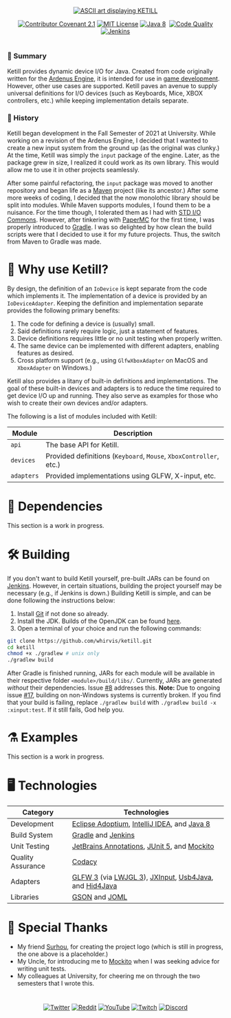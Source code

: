 <p align="center">
  <a href="#void"><img src="https://user-images.githubusercontent.com/5157755/153051741-39f3846f-f7cc-4be4-ad0e-09fbf6fb8488.png" alt="ASCII art displaying KETILL"></a>
</p>

<p align="center">
  <a href="CODE_OF_CONDUCT.md"><img src="https://img.shields.io/badge/Contributor%20Covenant-2.1-4baaaa.svg" alt="Contributor Covenant 2.1"></a>
  <a href="LICENSE"><img src="https://img.shields.io/github/license/whirvis/ketill" alt="MIT License"></a>
  <a href="https://www.oracle.com/java/technologies/java8.html"><img src="https://img.shields.io/badge/version-8-orange?style=flat&logo=java" alt="Java 8"></a>
  <a href="#void"><img src="https://img.shields.io/github/repo-size/whirvis/ketill" alt=""></a>
  <a href="https://www.codacy.com/gh/Whirvis/ketill/dashboard?utm_source=github.com&amp;utm_medium=referral&amp;utm_content=whirvis/ketill&amp;utm_campaign=Badge_Grade"><img src="https://app.codacy.com/project/badge/Grade/2be5a01acd504e9d8b5067ccfe4c79c4" alt="Code Quality"></a>
  <a href="http://jenkins.ketill.io:8080/job/ketill/"><img src="http://jenkins.ketill.io:8080/buildStatus/icon?job=ketill" alt="Jenkins"></a>
</p>

#

### 🔖 Summary

Ketill provides dynamic device I/O for Java. Created from code originally written for the [Ardenus Engine](https://github.com/whirvis/ardenus-engine),
it is intended for use in [game development](https://youtu.be/zCmMuOXr-Nk). However, other use cases are supported. Ketill paves an avenue to
supply universal definitions for I/O devices (such as Keyboards, Mice, XBOX controllers, etc.) while keeping implementation details separate.

### 📓 History

Ketill began development in the Fall Semester of 2021 at University. While working on a revision of the Ardenus Engine, I decided that I wanted to
create a new input system from the ground up (as the original was clunky.) At the time, Ketill was simply the `input` package of the engine. Later,
as the package grew in size, I realized it could work as its own library. This would allow me to use it in other projects seamlessly.

After some painful refactoring, the `input` package was moved to another repository and began life as a [Maven](https://maven.apache.org/) project
(like its ancestor.) After some more weeks of coding, I decided that the now monolothic library should be split into modules. While Maven supports
modules, I found them to be a nuisance. For the time though, I tolerated them as I had with [STD I/O Commons](https://github.com/whirvis/stdio-commons).
However, after tinkering with [PaperMC](https://papermc.io/) for the first time, I was properly introduced to [Gradle](https://gradle.org/). I was
so delighted by how clean the build scripts were that I decided to use it for my future projects. Thus, the switch from Maven to Gradle was made.

# 👾 Why use Ketill?
By design, the definition of an `IoDevice` is kept separate from the code which implements it. The implementation of a device is provided by an
`IoDeviceAdapter`. Keeping the definition and implementation separate provides the following primary benefits:

  1. The code for defining a device is (usually) small.
  2. Said definitions rarely require logic, just a statement of features.
  3. Device definitions requires little or no unit testing when properly written.
  4. The same device can be implemented with different adapters, enabling features as desired.
  5. Cross platform support (e.g., using `GlfwXboxAdapter` on MacOS and `XboxAdapter` on Windows.)

Ketill also provides a litany of built-in definitions and implementations. The goal of these built-in devices and adapters is to reduce the time
required to get device I/O up and running. They also serve as examples for those who wish to create their own devices and/or adapters.

The following is a list of modules included with Ketill:

| Module     | Description                                                        |
|------------|--------------------------------------------------------------------|
| `api`      | The base API for Ketill.                                           |
| `devices`  | Provided definitions (`Keyboard`, `Mouse`, `XboxController`, etc.) |
| `adapters` | Provided implementations using GLFW, X-input, etc.                 |

# 🔗 Dependencies

This section is a work in progress.

# 🛠️ Building

If you don't want to build Ketill yourself, pre-built JARs can be found on [Jenkins](https://jenkins.ketill.io:8080). However, in certain
situations, building the project yourself may be necessary (e.g., if Jenkins is down.) Building Ketill is simple, and can be done following
the instructions below:

  1. Install [Git](https://git-scm.com/) if not done so already.
  2. Install the JDK. Builds of the OpenJDK can be found [here](https://adoptium.net/).
  4. Open a terminal of your choice and run the following commands:

```bash
git clone https://github.com/whirvis/ketill.git
cd ketill
chmod +x ./gradlew # unix only
./gradlew build
```

After Gradle is finished running, JARs for each module will be available in their respective folder `<module>/build/libs/`. Currently, JARs
are generated *without* their dependencies. Issue [#8](https://github.com/whirvis/ketill/issues/8) addresses this. **Note:** Due to ongoing
issue [#17](https://github.com/whirvis/ketill/issues/22), building on non-Windows systems is currently broken. If you find that your build
is failing, replace `./gradlew build` with `./gradlew build -x :xinput:test`. If it still fails, God help you.

# ⚗️ Examples

This section is a work in progress.

# 🖥️ Technologies

| Category          | Technologies                                                                                                                                                                                                                               |
| ----------------- | ------------------------------------------------------------------------------------------------------------------------------------------------------------------------------------------------------------------------------------------ |
| Development       | [Eclipse Adoptium](https://adoptium.net/), [IntelliJ IDEA](https://www.jetbrains.com/idea/), and [Java 8](https://www.oracle.com/java/technologies/java8.html)                                                                             |
| Build System      | [Gradle](https://gradle.org/) and [Jenkins](https://www.jenkins.io/)                                                                                                                                                                       |
| Unit Testing      | [JetBrains Annotations](https://github.com/JetBrains/java-annotations), [JUnit 5](https://junit.org/junit5/), and [Mockito](https://site.mockito.org/)                                                                                     |
| Quality Assurance | [Codacy](https://www.codacy.com/)                                                                                                                                                                                                          |
| Adapters          | [GLFW 3](https://www.glfw.org/) (via [LWJGL 3](https://www.lwjgl.org/)), [JXInput](https://github.com/StrikerX3/JXInput), [Usb4Java](http://usb4java.org/quickstart/javax-usb.html), and [Hid4Java](https://github.com/gary-rowe/hid4java) |
| Libraries         | [GSON](https://github.com/google/gson) and [JOML](https://joml-ci.github.io/JOML/)                                                                                                                                                         |

# 💎 Special Thanks

- My friend [Surhou](https://t.co/gt2mqvXKaA), for creating the project logo (which is still in progress, the one above is a placeholder.)
- My Uncle, for introducing me to [Mockito](https://site.mockito.org/) when I was seeking advice for writing unit tests.
- My colleagues at University, for cheering me on through the two semesters that I wrote this.

# 

<p align="center">
  <a href="https://twitter.com/whirvis/"><img src="https://img.shields.io/twitter/follow/whirvis?style=flat&logo=twitter&color=%2300acee&label=%40whirvis" alt="Twitter"></a>
  <a href="https://reddit.com/u/whirvis/"><img src="https://img.shields.io/reddit/user-karma/combined/whirvis?style=flat&logo=reddit&color=%23FF5700&label=u%2Fwhirvis" alt="Reddit"></a>
  <a href="https://youtube.com/c/whirvis/"><img src="https://img.shields.io/youtube/channel/subscribers/UC9wxFSON2eQRSxE2OUznP8w?style=flat&logo=youtube&logoColor=red&label=Whirvis" alt="YouTube"></a>
  <a href="https://www.twitch.tv/whirvis/"><img src="https://img.shields.io/twitch/status/whirvis?style=flat&logo=twitch&color=%23815fc0&label=Whirvis" alt="Twitch"></a>
  <a href="https://discord.gg/ShVPZBY6kY"><img src="https://img.shields.io/discord/681551864902320156?logo=Discord&color=%235865F2&label=Whirvex Software" alt="Discord"></a>
</p>
